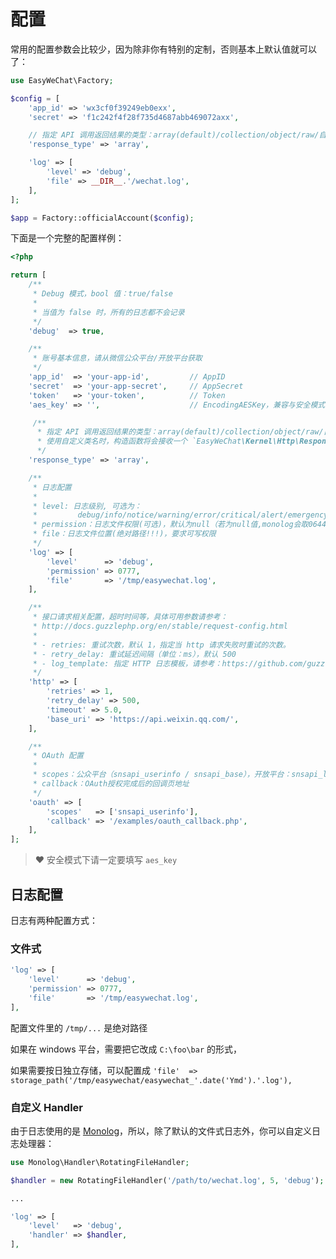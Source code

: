 # 配置

常用的配置参数会比较少，因为除非你有特别的定制，否则基本上默认值就可以了：

```php
use EasyWeChat\Factory;

$config = [
    'app_id' => 'wx3cf0f39249eb0exx',
    'secret' => 'f1c242f4f28f735d4687abb469072axx',

    // 指定 API 调用返回结果的类型：array(default)/collection/object/raw/自定义类名
    'response_type' => 'array',

    'log' => [
        'level' => 'debug',
        'file' => __DIR__.'/wechat.log',
    ],
];

$app = Factory::officialAccount($config);
```

下面是一个完整的配置样例：

```php
<?php

return [
    /**
     * Debug 模式，bool 值：true/false
     *
     * 当值为 false 时，所有的日志都不会记录
     */
    'debug'  => true,

    /**
     * 账号基本信息，请从微信公众平台/开放平台获取
     */
    'app_id'  => 'your-app-id',         // AppID
    'secret'  => 'your-app-secret',     // AppSecret
    'token'   => 'your-token',          // Token
    'aes_key' => '',                    // EncodingAESKey，兼容与安全模式下请一定要填写！！！

     /**
      * 指定 API 调用返回结果的类型：array(default)/collection/object/raw/自定义类名
      * 使用自定义类名时，构造函数将会接收一个 `EasyWeChat\Kernel\Http\Response` 实例
      */
    'response_type' => 'array',

    /**
     * 日志配置
     *
     * level: 日志级别, 可选为：
     *         debug/info/notice/warning/error/critical/alert/emergency
     * permission：日志文件权限(可选)，默认为null（若为null值,monolog会取0644）
     * file：日志文件位置(绝对路径!!!)，要求可写权限
     */
    'log' => [
        'level'      => 'debug',
        'permission' => 0777,
        'file'       => '/tmp/easywechat.log',
    ],

    /**
     * 接口请求相关配置，超时时间等，具体可用参数请参考：
     * http://docs.guzzlephp.org/en/stable/request-config.html
     *
     * - retries: 重试次数，默认 1，指定当 http 请求失败时重试的次数。
     * - retry_delay: 重试延迟间隔（单位：ms），默认 500
     * - log_template: 指定 HTTP 日志模板，请参考：https://github.com/guzzle/guzzle/blob/master/src/MessageFormatter.php
     */
    'http' => [
        'retries' => 1,
        'retry_delay' => 500,
        'timeout' => 5.0,
        'base_uri' => 'https://api.weixin.qq.com/',
    ],

    /**
     * OAuth 配置
     *
     * scopes：公众平台（snsapi_userinfo / snsapi_base），开放平台：snsapi_login
     * callback：OAuth授权完成后的回调页地址
     */
    'oauth' => [
        'scopes'   => ['snsapi_userinfo'],
        'callback' => '/examples/oauth_callback.php',
    ],
];
```

> :heart: 安全模式下请一定要填写 `aes_key`

## 日志配置

日志有两种配置方式：

### 文件式

```php
'log' => [
    'level'      => 'debug',
    'permission' => 0777,
    'file'       => '/tmp/easywechat.log',
],
```

配置文件里的 `/tmp/...` 是绝对路径

如果在 windows 平台，需要把它改成 `C:\foo\bar` 的形式，

如果需要按日独立存储，可以配置成 `'file'  => storage_path('/tmp/easywechat/easywechat_'.date('Ymd').'.log'),`

### 自定义 Handler

由于日志使用的是 [Monolog](https://github.com/Seldaek/monolog)，所以，除了默认的文件式日志外，你可以自定义日志处理器：

```php
use Monolog\Handler\RotatingFileHandler;

$handler = new RotatingFileHandler('/path/to/wechat.log', 5, 'debug');

...

'log' => [
    'level'   => 'debug',
    'handler' => $handler,
],
```

